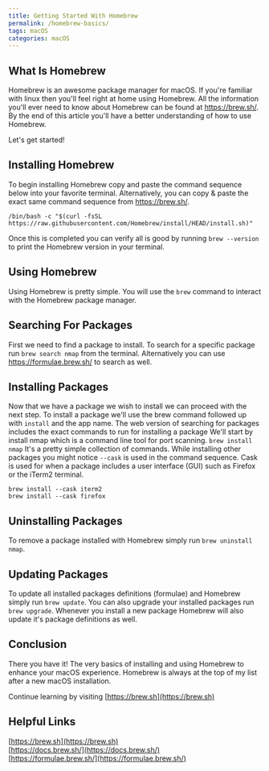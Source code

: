 ```yaml
---
title: Getting Started With Homebrew
permalink: /homebrew-basics/
tags: macOS
categories: macOS
---
```



## What Is Homebrew
Homebrew is an awesome package manager for macOS. If you're familiar with linux then you'll feel right at home using Homebrew. All the information you'll ever need to know about Homebrew can be found at https://brew.sh/.  By the end of this article you'll have a better understanding of how to use Homebrew.

Let's get started!

## Installing Homebrew
To begin installing Homebrew copy and paste the command sequence below into your favorite terminal.  Alternatively, you can copy & paste the exact same command sequence from https://brew.sh/.  

`/bin/bash -c "$(curl -fsSL https://raw.githubusercontent.com/Homebrew/install/HEAD/install.sh)" `  

Once this is completed you can verify all is good by running `brew --version` to print the Homebrew version in your terminal.

## Using Homebrew
Using Homebrew is pretty simple. You will use the `brew` command to interact with the Homebrew package manager.

## Searching For Packages
First we need to find a package to install. To search for a specific package run `brew search nmap` from the terminal. Alternatively you can use https://formulae.brew.sh/ to search as well.

## Installing Packages
Now that we have a package we wish to install we can proceed with the next step. To install a package we'll use the brew command followed up with `install` and the app name.  The web version of searching for packages includes the exact commands to run for installing a package
We'll start by install nmap which is a command line tool for port scanning.
`brew install nmap`
It's a pretty simple collection of commands.   While installing other packages you might notice `--cask` is used in the command sequence.  Cask is used for when a package includes a user interface (GUI) such as Firefox or the iTerm2 terminal.  

`brew install --cask iterm2`  
`brew install --cask firefox`

## Uninstalling Packages
To remove a package installed with Homebrew simply run `brew uninstall nmap`. 

## Updating Packages
To update all installed packages definitions (formulae) and Homebrew simply run `brew update`. You can also upgrade your installed packages run `brew upgrade`. Whenever you install a new package Homebrew will also update it's package definitions as well.

## Conclusion
There you have it! The very basics of installing and using Homebrew to enhance your macOS experience. Homebrew is always at the top of my list after a new macOS installation.

Continue learning by visiting [https://brew.sh](https://brew.sh)

## Helpful Links
[https://brew.sh](https://brew.sh)  
[https://docs.brew.sh/](https://docs.brew.sh/)  
[https://formulae.brew.sh/](https://formulae.brew.sh/)
